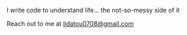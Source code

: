 I write code to understand life... the not-so-messy side of it

Reach out to me at lidatou0708@gmail.com

<!---
harrlol/harrlol is a ✨ special ✨ repository because its `README.md` (this file) appears on your GitHub profile.
You can click the Preview link to take a look at your changes.
--->

